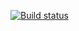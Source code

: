 [![Build status](https://ci.appveyor.com/api/projects/status/bttka3d5q92kyi6j?svg=true)](https://ci.appveyor.com/project/AnastasiaCymbalyuk77753/aj-dip)